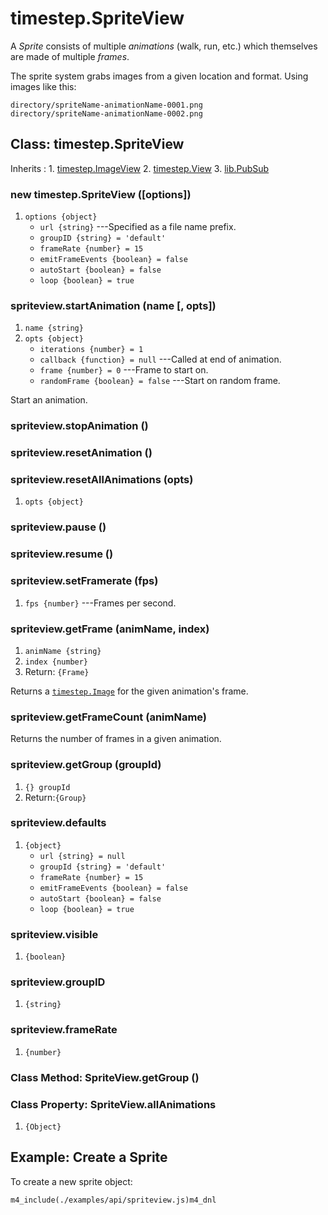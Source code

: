 # timestep.SpriteView

A *Sprite* consists of multiple *animations* (walk, run,
etc.) which themselves are made of multiple *frames*.

The sprite system grabs images from a given location and
format. Using images like this:

~~~
directory/spriteName-animationName-0001.png
directory/spriteName-animationName-0002.png
~~~

## Class: timestep.SpriteView

Inherits
:    1. [timestep.ImageView](./timestep-imageview.html)
     2. [timestep.View](./timestep-view.html)
     3. [lib.PubSub](./lib-pubsub.html)

### new timestep.SpriteView ([options])
1. `options {object}`
	* `url {string}` ---Specified as a file name prefix.
	* `groupID {string} = 'default'`
	* `frameRate {number} = 15`
	* `emitFrameEvents {boolean} = false`
	* `autoStart {boolean} = false`
	* `loop {boolean} = true`

### spriteview.startAnimation (name [, opts])
1. `name {string}`
2. `opts {object}`
	* `iterations {number} = 1`
	* `callback {function} = null` ---Called at end of animation.
	* `frame {number} = 0` ---Frame to start on.
	* `randomFrame {boolean} = false` ---Start on random frame.

Start an animation.

### spriteview.stopAnimation ()

### spriteview.resetAnimation ()

### spriteview.resetAllAnimations (opts)
1. `opts {object}`

### spriteview.pause ()

### spriteview.resume ()

### spriteview.setFramerate (fps)
1. `fps {number}` ---Frames per second.

### spriteview.getFrame (animName, index)
1. `animName {string}`
2. `index {number}`
3. Return: `{Frame}`

Returns a [`timestep.Image`](./timestep-image.html) for the
given animation's frame.

### spriteview.getFrameCount (animName)

Returns the number of frames in a given animation.

### spriteview.getGroup (groupId)
1. `{} groupId`
2. Return:`{Group}`

### spriteview.defaults
1. `{object}`
	* `url {string} = null`
	* `groupId {string} = 'default'`
	* `frameRate {number} = 15`
	* `emitFrameEvents {boolean} = false`
	* `autoStart {boolean} = false`
	* `loop {boolean} = true`

### spriteview.visible
1. `{boolean}`

### spriteview.groupID
1. `{string}`

### spriteview.frameRate
1. `{number}`



### Class Method: SpriteView.getGroup ()

### Class Property: SpriteView.allAnimations
1. `{Object}`


## Example: Create a Sprite

To create a new sprite object:

~~~
m4_include(./examples/api/spriteview.js)m4_dnl
~~~
